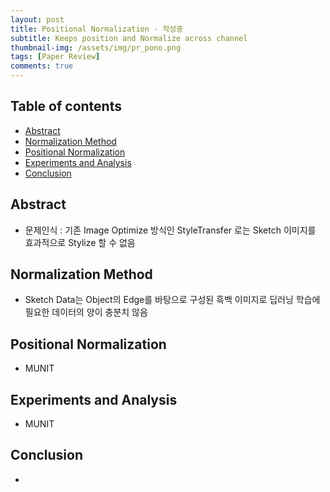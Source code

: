 ```yaml
---
layout: post
title: Positional Normalization - 작성중 
subtitle: Keeps position and Normalize across channel
thumbnail-img: /assets/img/pr_pono.png 
tags: [Paper Review]
comments: true
---
```


## Table of contents
- [Abstract](#abstract)
- [Normalization Method](#normalization-method)
- [Positional Normalization](#positional-normalization)
- [Experiments and Analysis](#experiments-and-analysis)
- [Conclusion](#conclusion)  


## Abstract
- 문제인식 : 기존 Image Optimize 방식인 StyleTransfer 로는 Sketch 이미지를 효과적으로 Stylize 할 수 없음  


## Normalization Method
- Sketch Data는 Object의 Edge를 바탕으로 구성된 흑백 이미지로 딥러닝 학습에 필요한 데이터의 양이 충분치 않음

## Positional Normalization
- MUNIT

## Experiments and Analysis
- MUNIT

## Conclusion
- 
